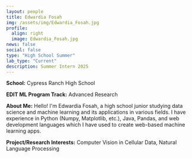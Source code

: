 ```yaml
---
layout: people
title: Edwardia Fosah
img: /assets/img/Edwardia_Fosah.jpg
profile:
  align: right
  image: Edwardia_Fosah.jpg
news: false
social: false
type: "High School Summer"
lab_type: "Current"
description: Summer Intern 2025
---
```


**School:** Cypress Ranch High School

**EDIT ML Program Track:**
Advanced Research

**About Me:**
Hello! I'm Edwardia Fosah, a high school junior studying data science and machine learning and its applications in various fields. I have experience in Python (Numpy, Matplotlib, etc.), Java, Pandas, and web development languages which I have used to create web-based machine learning apps.

**Project/Research Interests:**
Computer Vision in Cellular Data, Natural Language Processing
    